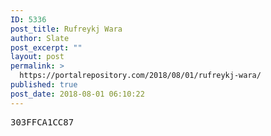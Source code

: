 ```yaml
---
ID: 5336
post_title: Rufreykj Wara
author: Slate
post_excerpt: ""
layout: post
permalink: >
  https://portalrepository.com/2018/08/01/rufreykj-wara/
published: true
post_date: 2018-08-01 06:10:22
---
```

<pre>303FFCA1CC87</pre>